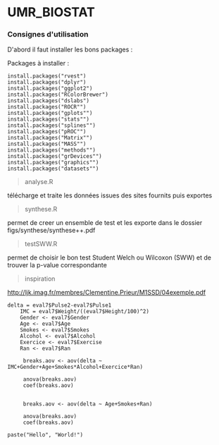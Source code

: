 # UMR_BIOSTAT

### Consignes d'utilisation 

D'abord il faut installer les bons packages : 

Packages à installer : 

```{r}
install.packages("rvest")
install.packages("dplyr")
install.packages("ggplot2")
install.packages("RColorBrewer")
install.packages("dslabs")
install.packages("ROCR"")
install.packages("gplots"")
install.packages("stats"")
install.packages("splines"")
install.packages("pROC"")
install.packages("Matrix"")
install.packages("MASS"")
install.packages("methods"")
install.packages("grDevices"")
install.packages("graphics"")
install.packages("datasets"")
```

> analyse.R  

télécharge et traite les données issues des sites fournits puis exportes 

> synthese.R 

permet de creer un ensemble de test et les exporte dans le dossier figs/synthese/synthese++.pdf 

> testSWW.R 

permet de choisir le bon test Student Welch ou Wilcoxon (SWW) et de trouver la p-value correspondante

> inspiration  

http://ljk.imag.fr/membres/Clementine.Prieur/M1SSD/04exemple.pdf 


```{r}
delta = eval7$Pulse2-eval7$Pulse1
    IMC = eval7$Weight/((eval7$Height/100)^2)
    Gender <- eval7$Gender
    Age <- eval7$Age
    Smokes <- eval7$Smokes
    Alcohol <- eval7$Alcohol
    Exercice <- eval7$Exercise
    Ran <- eval7$Ran

     breaks.aov <- aov(delta ~ IMC+Gender+Age+Smokes*Alcohol+Exercice*Ran)
  
     anova(breaks.aov)  
     coef(breaks.aov)
     
     
     breaks.aov <- aov(delta ~ Age+Smokes+Ran)
     
     anova(breaks.aov)  
     coef(breaks.aov)
```

```{r}
paste("Hello", "World!")
```